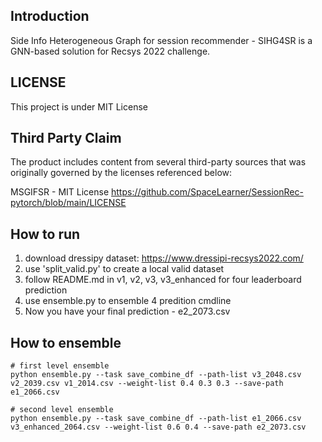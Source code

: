 ## Introduction

Side Info Heterogeneous Graph for session recommender - SIHG4SR is a GNN-based solution for Recsys 2022 challenge.

## LICENSE

This project is under MIT License

## Third Party Claim

The product includes content from several third-party sources that was originally governed by the licenses referenced below:

MSGIFSR - MIT License
https://github.com/SpaceLearner/SessionRec-pytorch/blob/main/LICENSE

## How to run

1. download dressipy dataset: https://www.dressipi-recsys2022.com/
2. use 'split_valid.py' to create a local valid dataset
3. follow README.md in v1, v2, v3, v3_enhanced for four leaderboard prediction
4. use ensemble.py to ensemble 4 predition cmdline
5. Now you have your final prediction - e2_2073.csv

## How to ensemble

```
# first level ensemble
python ensemble.py --task save_combine_df --path-list v3_2048.csv v2_2039.csv v1_2014.csv --weight-list 0.4 0.3 0.3 --save-path e1_2066.csv

# second level ensemble
python ensemble.py --task save_combine_df --path-list e1_2066.csv v3_enhanced_2064.csv --weight-list 0.6 0.4 --save-path e2_2073.csv
```
